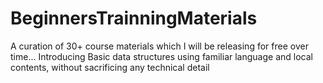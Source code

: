 # BeginnersTrainningMaterials
A curation of 30+ course materials which I will be releasing for free over time... Introducing Basic data structures using familiar language and local contents, without sacrificing any technical detail
